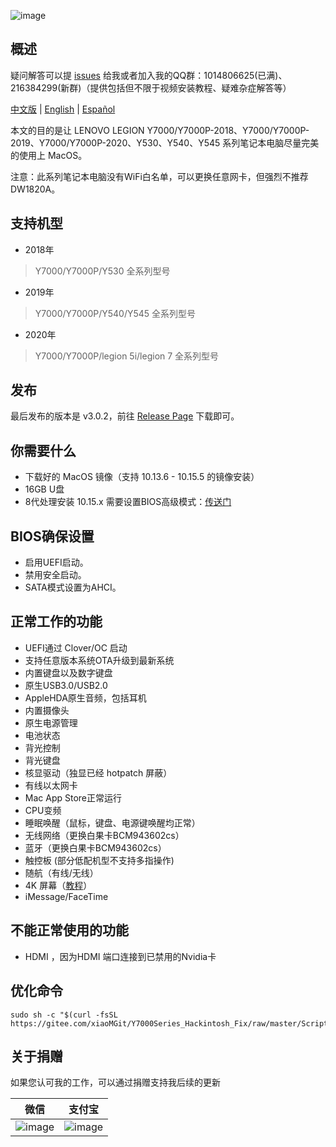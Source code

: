 ![image](https://github.com/xiaoMGitHub/LEGION_Y7000Series_Hackintosh/blob/master/Picture/10.15.4.png)

## 概述

疑问解答可以提 [issues](https://github.com/xiaoMGitHub/LEGION_Y7000Series_Hackintosh/issues) 给我或者加入我的QQ群：1014806625(已满)、216384299(新群)（提供包括但不限于视频安装教程、疑难杂症解答等）

[中文版](https://github.com/xiaoMGitHub/LEGION_Y7000Series_Hackintosh/blob/master/README.md) | [English](https://github.com/xiaoMGitHub/LEGION_Y7000Series_Hackintosh/blob/master/README-en.md) | [Español](https://github.com/xiaoMGitHub/Lenovo_Y7000-Y530_Hackintosh/blob/master/README-es.md)

本文的目的是让 LENOVO LEGION Y7000/Y7000P-2018、Y7000/Y7000P-2019、Y7000/Y7000P-2020、Y530、Y540、Y545 系列笔记本电脑尽量完美的使用上 MacOS。

注意：此系列笔记本电脑没有WiFi白名单，可以更换任意网卡，但强烈不推荐 DW1820A。

## 支持机型
 - 2018年
 > Y7000/Y7000P/Y530 全系列型号
 - 2019年
 > Y7000/Y7000P/Y540/Y545  全系列型号
 - 2020年
 > Y7000/Y7000P/legion 5i/legion 7 全系列型号

## 发布

最后发布的版本是 v3.0.2，前往 [Release Page](https://github.com/xiaoMGitHub/LEGION_Y7000Series_Hackintosh/releases) 下载即可。

## 你需要什么
- 下载好的 MacOS 镜像（支持 10.13.6 - 10.15.5 的镜像安装）
- 16GB U盘
- 8代处理安装 10.15.x 需要设置BIOS高级模式：[传送门](https://github.com/xiaoMGitHub/LEGION_Y7000Series_Hackintosh/blob/master/BIOS_Setup/README.md)

## BIOS确保设置
- 启用UEFI启动。
- 禁用安全启动。
- SATA模式设置为AHCI。

## 正常工作的功能
- UEFI通过 Clover/OC 启动
- 支持任意版本系统OTA升级到最新系统
- 内置键盘以及数字键盘
- 原生USB3.0/USB2.0 
- AppleHDA原生音频，包括耳机
- 内置摄像头
- 原生电源管理
- 电池状态
- 背光控制
- 背光键盘
- 核显驱动（独显已经 hotpatch 屏蔽）
- 有线以太网卡
- Mac App Store正常运行
- CPU变频
- 睡眠唤醒（鼠标，键盘、电源键唤醒均正常）
- 无线网络（更换白果卡BCM943602cs）
- 蓝牙（更换白果卡BCM943602cs）
- 触控板 (部分低配机型不支持多指操作)
- 随航（有线/无线）
- 4K 屏幕（[教程](https://github.com/xiaoMGitHub/LEGION_Y7000Series_Hackintosh/tree/master/4K_Display_Config)）
- iMessage/FaceTime

## 不能正常使用的功能
- HDMI ，因为HDMI 端口连接到已禁用的Nvidia卡

## 优化命令
```
sudo sh -c "$(curl -fsSL https://gitee.com/xiaoMGit/Y7000Series_Hackintosh_Fix/raw/master/Script/Optimize.sh)"
```

## 关于捐赠

如果您认可我的工作，可以通过捐赠支持我后续的更新

| 微信                                                       | 支付宝                                               |
| ---------------------------------------------------------- | ---------------------------------------------------- |
| ![image](https://gitee.com/xiaoMGit/Y7000Series_Hackintosh_Fix/raw/master/Screenshot/%E5%BE%AE%E4%BF%A1160.jpg) | ![image](https://gitee.com/xiaoMGit/Y7000Series_Hackintosh_Fix/raw/master/Screenshot/%E6%94%AF%E4%BB%98%E5%AE%9D160.jpg) |


